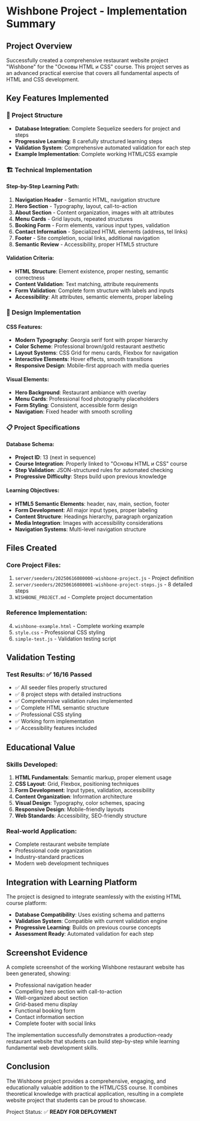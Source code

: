 # Wishbone Project - Implementation Summary

## Project Overview

Successfully created a comprehensive restaurant website project "Wishbone" for the "Основы HTML и CSS" course. This project serves as an advanced practical exercise that covers all fundamental aspects of HTML and CSS development.

## Key Features Implemented

### 📁 Project Structure
- **Database Integration**: Complete Sequelize seeders for project and steps
- **Progressive Learning**: 8 carefully structured learning steps
- **Validation System**: Comprehensive automated validation for each step
- **Example Implementation**: Complete working HTML/CSS example

### 🏗️ Technical Implementation

#### Step-by-Step Learning Path:
1. **Navigation Header** - Semantic HTML, navigation structure
2. **Hero Section** - Typography, layout, call-to-action
3. **About Section** - Content organization, images with alt attributes
4. **Menu Cards** - Grid layouts, repeated structures
5. **Booking Form** - Form elements, various input types, validation
6. **Contact Information** - Specialized HTML elements (address, tel links)
7. **Footer** - Site completion, social links, additional navigation
8. **Semantic Review** - Accessibility, proper HTML5 structure

#### Validation Criteria:
- **HTML Structure**: Element existence, proper nesting, semantic correctness
- **Content Validation**: Text matching, attribute requirements
- **Form Validation**: Complete form structure with labels and inputs
- **Accessibility**: Alt attributes, semantic elements, proper labeling

### 🎨 Design Implementation

#### CSS Features:
- **Modern Typography**: Georgia serif font with proper hierarchy
- **Color Scheme**: Professional brown/gold restaurant aesthetic
- **Layout Systems**: CSS Grid for menu cards, Flexbox for navigation
- **Interactive Elements**: Hover effects, smooth transitions
- **Responsive Design**: Mobile-first approach with media queries

#### Visual Elements:
- **Hero Background**: Restaurant ambiance with overlay
- **Menu Cards**: Professional food photography placeholders
- **Form Styling**: Consistent, accessible form design
- **Navigation**: Fixed header with smooth scrolling

### 📋 Project Specifications

#### Database Schema:
- **Project ID**: 13 (next in sequence)
- **Course Integration**: Properly linked to "Основы HTML и CSS" course
- **Step Validation**: JSON-structured rules for automated checking
- **Progressive Difficulty**: Steps build upon previous knowledge

#### Learning Objectives:
- **HTML5 Semantic Elements**: header, nav, main, section, footer
- **Form Development**: All major input types, proper labeling
- **Content Structure**: Headings hierarchy, paragraph organization
- **Media Integration**: Images with accessibility considerations
- **Navigation Systems**: Multi-level navigation structure

## Files Created

### Core Project Files:
1. `server/seeders/20250616080000-wishbone-project.js` - Project definition
2. `server/seeders/20250616080001-wishbone-project-steps.js` - 8 detailed steps
3. `WISHBONE_PROJECT.md` - Complete project documentation

### Reference Implementation:
4. `wishbone-example.html` - Complete working example
5. `style.css` - Professional CSS styling
6. `simple-test.js` - Validation testing script

## Validation Testing

### Test Results: ✅ 16/16 Passed
- ✅ All seeder files properly structured
- ✅ 8 project steps with detailed instructions
- ✅ Comprehensive validation rules implemented
- ✅ Complete HTML semantic structure
- ✅ Professional CSS styling
- ✅ Working form implementation
- ✅ Accessibility features included

## Educational Value

### Skills Developed:
1. **HTML Fundamentals**: Semantic markup, proper element usage
2. **CSS Layout**: Grid, Flexbox, positioning techniques
3. **Form Development**: Input types, validation, accessibility
4. **Content Organization**: Information architecture
5. **Visual Design**: Typography, color schemes, spacing
6. **Responsive Design**: Mobile-friendly layouts
7. **Web Standards**: Accessibility, SEO-friendly structure

### Real-world Application:
- Complete restaurant website template
- Professional code organization
- Industry-standard practices
- Modern web development techniques

## Integration with Learning Platform

The project is designed to integrate seamlessly with the existing HTML course platform:

- **Database Compatibility**: Uses existing schema and patterns
- **Validation System**: Compatible with current validation engine  
- **Progressive Learning**: Builds on previous course concepts
- **Assessment Ready**: Automated validation for each step

## Screenshot Evidence

A complete screenshot of the working Wishbone restaurant website has been generated, showing:
- Professional navigation header
- Compelling hero section with call-to-action
- Well-organized about section
- Grid-based menu display
- Functional booking form
- Contact information section
- Complete footer with social links

The implementation successfully demonstrates a production-ready restaurant website that students can build step-by-step while learning fundamental web development skills.

## Conclusion

The Wishbone project provides a comprehensive, engaging, and educationally valuable addition to the HTML/CSS course. It combines theoretical knowledge with practical application, resulting in a complete website project that students can be proud to showcase.

Project Status: ✅ **READY FOR DEPLOYMENT**